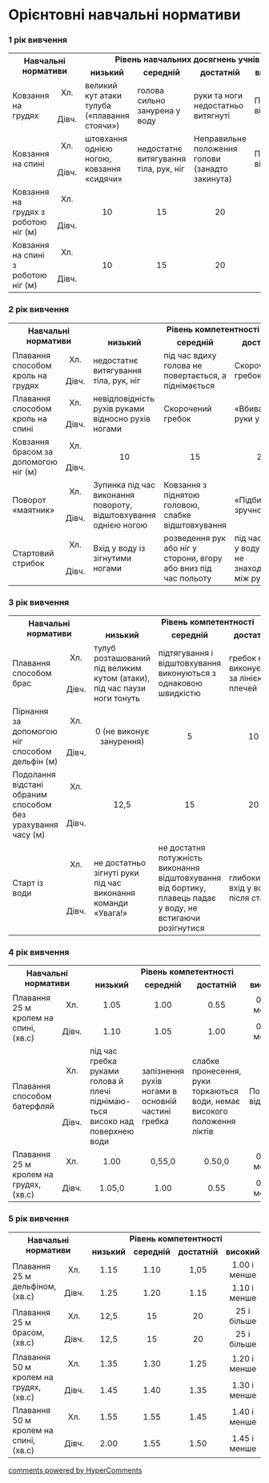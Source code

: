 <div id="hypercomments_widget" class="js-hypercomments-widget invisible"></div>

Орієнтовні навчальні нормативи
=============================

### 1 рік вивчення

<table>
<tbody>
<tr>
<td rowspan="2" colspan="2" align="center"><b>Навчальні нормативи</b></td>
<td colspan="4" align="center"><b>Рівень навчальних досягнень учнів</b></td>
</tr>
<tr class="odd">
<td align="center"><b>низький</b></td>
<td align="center"><b>середній</b></td>
<td align="center"><b>достатній</b></td>
<td align="center"><b>високий</b></td>
</tr>
<tr class="even">
<td rowspan="2">Ковзання на грудях</td>
<td align="center">Хл.</td>
<td rowspan="2">великий кут атаки тулуба («плавання стоячи»)</td>
<td rowspan="2">голова сильно занурена у воду</td>
<td rowspan="2">руки та ноги недостатньо витягнуті</td>
<td rowspan="2">Помилки відсутні</td>
</tr>
<tr class="odd">
<td align="center">Дівч.</td>
</tr>
<tr class="even">
<td rowspan="2">Ковзання на спині</td>
<td align="center">Хл.</td>
<td rowspan="2">штовхання однією ногою, ковзання «сидячи»</td>
<td rowspan="2">недостатнє витягування тіла, рук, ніг</td>
<td rowspan="2">Неправильне положення голови (занадто закинута)</td>
<td rowspan="2">Помилки відсутні</td>
</tr>
<tr class="odd">
<td align="center">Дівч.</td>
</tr>
<tr class="even">
<td rowspan="2">Ковзання на грудях з роботою ніг (м)</td>
<td align="center">Хл.</td>
<td rowspan="2" align="center">10</td>
<td rowspan="2" align="center">15</td>
<td rowspan="2" align="center">20</td>
<td rowspan="2" align="center">25</td>
</tr>
<tr class="odd">
<td align="center">Дівч.</td>
</tr>
<tr class="even">
<td rowspan="2">Ковзання на спині з роботою ніг (м)</td>
<td align="center">Хл.</td>
<td rowspan="2" align="center">10</td>
<td rowspan="2" align="center">15</td>
<td rowspan="2" align="center">20</td>
<td rowspan="2" align="center">25</td>
</tr>
<tr class="odd">
<td align="center">Дівч.</td>
</tr>
</tbody>
</table>

### 2 рік вивчення

<table>
<tbody>
<tr>
<td rowspan="2" colspan="2" align="center"><b>Навчальні нормативи</b></td>
<td colspan="4" align="center"><b>Рівень компетентності</b></td>
</tr>
<tr class="odd">
<td align="center"><b>низький</b></td>
<td align="center"><b>середній</b></td>
<td align="center"><b>достатній</b></td>
<td align="center"><b>високий</b></td>
</tr>
<tr class="even">
<td rowspan="2">Плавання способом кроль на грудях</td>
<td align="center">Хл.</td>
<td rowspan="2">недостатнє витягування тіла, рук, ніг</td>
<td rowspan="2">під час вдиху голова не повертається, а піднімається</td>
<td rowspan="2">Скорочений гребок</td>
<td rowspan="2">Помилки відсутні</td>
</tr>
<tr class="odd">
<td align="center">Дівч.</td>
</tr>
<tr class="even">
<td rowspan="2">Плавання способом кроль на спині</td>
<td align="center">Хл.</td>
<td rowspan="2">невідповідність рухів руками відносно рухів ногами</td>
<td rowspan="2">Скорочений гребок</td>
<td rowspan="2">«Вбивання» руки у воду</td>
<td rowspan="2">Помилки відсутні</td>
</tr>
<tr class="odd">
<td align="center">Дівч.</td>
</tr>
<tr class="even">
<td rowspan="2">Ковзання брасом за допомогою ніг (м)</td>
<td align="center">Хл.</td>
<td rowspan="2" align="center">10</td>
<td rowspan="2" align="center">15</td>
<td rowspan="2" align="center">20</td>
<td rowspan="2" align="center">25</td>
</tr>
<tr class="odd">
<td align="center">Дівч.</td>
</tr>
<tr class="even">
<td rowspan="2">Поворот «маятник»</td>
<td align="center">Хл.</td>
<td rowspan="2">Зупинка під час виконання повороту, відштовхування однією ногою</td>
<td rowspan="2">Ковзання з піднятою головою, слабке відштовхування</td>
<td rowspan="2">«Підбирання» зручної руки</td>
<td rowspan="2">Помилки відсутні</td>
</tr>
<tr class="odd">
<td align="center">Дівч.</td>
</tr>
<tr class="even">
<td rowspan="2">Стартовий стрибок</td>
<td align="center">Хл.</td>
<td rowspan="2">Вхід у воду із зігнутими ногами</td>
<td rowspan="2">розведення рук або ніг у сторони, вгору або вниз під час польоту</td>
<td rowspan="2">під час входу у воду голова не знаходить-ся між руками</td>
<td rowspan="2">Помилки відсутні</td>
</tr>
<tr class="odd">
<td align="center">Дівч.</td>
</tr>
</tbody>
</table>

### 3 рік вивчення

<table>
<tbody>
<tr>
<td rowspan="2" colspan="2" align="center"><b>Навчальні нормативи</b></td>
<td colspan="4" align="center"><b>Рівень компетентності</b></td>
</tr>
<tr class="odd">
<td align="center"><b>низький</b></td>
<td align="center"><b>середній</b></td>
<td align="center"><b>достатній</b></td>
<td align="center"><b>високий</b></td>
</tr>
<tr class="even">
<td rowspan="2">Плавання способом брас</td>
<td align="center">Хл.</td>
<td rowspan="2">тулуб розташований під великим кутом (атаки), під час паузи ноги тонуть</td>
<td rowspan="2">підтягування і відштовхування виконуються з однаковою швидкістю</td>
<td rowspan="2">гребок не виконується за лінією плечей</td>
<td rowspan="2">Помилки відсутні</td>
</tr>
<tr class="odd">
<td align="center">Дівч.</td>
</tr>
<tr class="even">
<td rowspan="2">Пірнання за допомогою ніг способом дельфін (м)</td>
<td align="center">Хл.</td>
<td rowspan="2" align="center">0 (не виконує занурення)</td>
<td rowspan="2" align="center">5</td>
<td rowspan="2" align="center">10</td>
<td rowspan="2" align="center">15</td>
</tr>
<tr class="odd">
<td align="center">Дівч.</td>
</tr>
<tr class="even">
<td rowspan="2">Подолання відстані обраним способом без урахування часу (м)</td>
<td align="center">Хл.</td>
<td rowspan="2" align="center">12,5</td>
<td rowspan="2" align="center">15</td>
<td rowspan="2" align="center">20</td>
<td rowspan="2" align="center">25 і більше</td>
</tr>
<tr class="odd">
<td align="center">Дівч.</td>
</tr>
<tr class="even">
<td rowspan="2">Старт із води</td>
<td align="center">Хл.</td>
<td rowspan="2">не достатньо зігнуті руки під час виконання команди «Увага!»</td>
<td rowspan="2">не достатня потужність виконання відштовхування від бортику, плавець падає у воду, не встигаючи розігнутися</td>
<td rowspan="2">глибокий вхід у воду після старту</td>
<td rowspan="2">Помилки відсутні</td>
</tr>
<tr class="odd">
<td align="center">Дівч.</td>
</tr>
</tbody>
</table>

### 4 рік вивчення

<table>
<tbody>
<tr>
<td rowspan="2" colspan="2" align="center"><b>Навчальні нормативи</b></td>
<td colspan="4" align="center"><b>Рівень компетентності</b></td>
</tr>
<tr class="odd">
<td align="center"><b>низький</b></td>
<td align="center"><b>середній</b></td>
<td align="center"><b>достатній</b></td>
<td align="center"><b>високий</b></td>
</tr>
<tr class="even">
<td rowspan="2">Плавання 25 м кролем на спині, (хв.с)</td>
<td align="center">Хл.</td>
<td align="center">1.05</td>
<td align="center">1.00</td>
<td align="center">0.55</td>
<td align="center">0.50 і менше</td>
</tr>
<tr class="odd">
<td align="center">Дівч.</td>
<td align="center">1.10</td>
<td align="center">1.05</td>
<td align="center">1.00</td>
<td align="center">0.55 і менше</td>
</tr>
<tr class="even">
<td rowspan="2">Плавання способом батерфляй</td>
<td align="center">Хл.</td>
<td rowspan="2">під час гребка руками голова й плечі піднімаю-ться високо над поверхнею води</td>
<td rowspan="2">запізнення рухів ногами в основній частині гребка</td>
<td rowspan="2">слабке пронесення, руки торкаються води, немає високого положення ліктів</td>
<td rowspan="2">Помилки відсутні</td>
</tr>
<tr class="odd">
<td align="center">Дівч.</td>
</tr>
<tr class="even">
<td rowspan="2">Плавання 25 м кролем на грудях, (хв.с)</td>
<td align="center">Хл.</td>
<td align="center">1.00</td>
<td align="center">0,55,0</td>
<td align="center">0.50,0</td>
<td align="center">0.45 і менше</td>
</tr>
<tr class="odd">
<td align="center">Дівч.</td>
<td align="center">1.05,0</td>
<td align="center">1.00</td>
<td align="center">0.55</td>
<td align="center">0.50 і менше</td>
</tr>
</tbody>
</table>

### 5 рік вивчення

<table>
<tbody>
<tr>
<td rowspan="2" colspan="2" align="center"><b>Навчальні нормативи</b></td>
<td colspan="4" align="center"><b>Рівень компетентності</b></td>
</tr>
<tr class="odd">
<td align="center"><b>низький</b></td>
<td align="center"><b>середній</b></td>
<td align="center"><b>достатній</b></td>
<td align="center"><b>високий</b></td>
</tr>
<tr class="even">
<td rowspan="2">Плавання 25 м дельфіном, (хв.с)</td>
<td align="center">Хл.</td>
<td align="center">1.15</td>
<td align="center">1.10</td>
<td align="center">1,05</td>
<td align="center">1.00 і менше</td>
</tr>
<tr class="odd">
<td align="center">Дівч.</td>
<td align="center">1.25</td>
<td align="center">1.20</td>
<td align="center">1.15</td>
<td align="center">1.10 і менше</td>
</tr>
<tr class="even">
<td rowspan="2">Плавання 25 м брасом, (хв.с)</td>
<td align="center">Хл.</td>
<td align="center">12,5</td>
<td align="center">15</td>
<td align="center">20</td>
<td align="center">25 і більше</td>
</tr>
<tr class="odd">
<td align="center">Дівч.</td>
<td align="center">12,5</td>
<td align="center">15</td>
<td align="center">20</td>
<td align="center">25 і більше</td>
</tr>
<tr class="even">
<td rowspan="2">Плавання 50 м кролем на грудях, (хв.с)</td>
<td align="center">Хл.</td>
<td align="center">1.35</td>
<td align="center">1.30</td>
<td align="center">1.25</td>
<td align="center">1.20 і менше</td>
</tr>
<tr class="odd">
<td align="center">Дівч.</td>
<td align="center">1.45</td>
<td align="center">1.40</td>
<td align="center">1.35</td>
<td align="center">1.30 і менше</td>
</tr>
<tr class="even">
<td rowspan="2">Плавання 50 м кролем на спині, (хв.с)</td>
<td align="center">Хл.</td>
<td align="center">1.55</td>
<td align="center">1.55	</td>
<td align="center">1.45</td>
<td align="center">1.40 і менше</td>
</tr>
<tr class="odd">
<td align="center">Дівч.</td>
<td align="center">2.00</td>
<td align="center">1.55</td>
<td align="center">1.50</td>
<td align="center">1.45 і менше</td>
</tr>
</tbody>
</table>

<div class="js-hypercomments-container">
    <a href="http://hypercomments.com" class="hc-link" title="comments widget">comments powered by HyperComments</a>
</div>